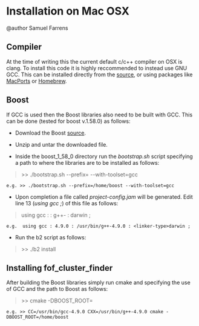Installation on Mac OSX
==================

@author Samuel Farrens

Compiler
-

At the time of writing this the current default c/c++ compiler on OSX is clang. To install this code it is highly reccommended to instead use  GNU GCC. This can be installed directly from the <a href="https://gcc.gnu.org/" target="_blank">source</a>, or using packages like <a href="https://www.macports.org/" target="_blank">MacPorts</a> or <a href="http://brew.sh/" target="_blank">Homebrew</a>.

Boost
-

If GCC is used then the Boost libraries also need to be built with GCC. This can be done (tested for boost v.1.58.0) as follows:

* Download the Boost <a href="http://sourceforge.net/projects/boost/files/boost/1.58.0/boost_1_58_0.tar.gz/download" target="_blank">source</a>.

* Unzip and untar the downloaded file.

* Inside the boost\_1\_58\_0 directory run the *bootstrap.sh* script specifying a path to where the libraries are to be installed as follows:

> \>> ./bootstrap.sh --prefix=<PATH> --with-toolset=gcc

`e.g. >> ./bootstrap.sh --prefix=/home/boost --with-toolset=gcc`

* Upon completion a file called *project-config.jam* will be generated. Edit line 13 (*using gcc ;*) of this file as follows:

> using gcc : <VERSION> : <PATH>g++-<VERSION> : <linker-type>darwin ; 

`e.g.  using gcc : 4.9.0 : /usr/bin/g++-4.9.0 : <linker-type>darwin ; `

* Run the b2 script as follows:

> \>> ./b2 install

Installing fof\_cluster\_finder
-

After building the Boost libraries simply run cmake and specifying the use of GCC and the path to Boost as follows:

> \>> cmake -DBOOST_ROOT=<PATH>

`e.g. >> CC=/usr/bin/gcc-4.9.0 CXX=/usr/bin/g++-4.9.0 cmake -DBOOST_ROOT=/home/boost`
